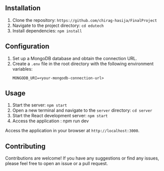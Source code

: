 ## Installation

1. Clone the repository: `https://github.com/chirag-hasija/FinalProject`
2. Navigate to the project directory: `cd edutech`
3. Install dependencies: `npm install`

## Configuration

1. Set up a MongoDB database and obtain the connection URL.
2. Create a `.env` file in the root directory with the following environment variables:
   ```
   MONGODB_URI=<your-mongodb-connection-url>
   
   ```

## Usage

1. Start the server: `npm start`
2. Open a new terminal and navigate to the `server` directory: `cd server`
3. Start the React development server: `npm start`
4. Access the application : npm run dev 

Access the application in your browser at `http://localhost:3000`.
## Contributing
Contributions are welcome! If you have any suggestions or find any issues, please feel free to open an issue or a pull request. 
